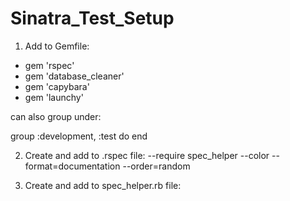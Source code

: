# Sinatra_Test_Setup

1. Add to Gemfile:
* gem 'rspec'
* gem 'database_cleaner'
* gem 'capybara'
* gem 'launchy'

can also group under:

group :development, :test do
end

2. Create and add to .rspec file:
--require spec_helper
--color
--format=documentation
--order=random

3. Create and add to spec_helper.rb file:

